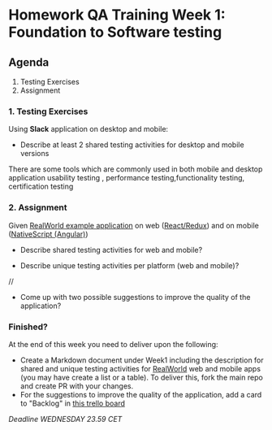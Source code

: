# Homework QA Training Week 1: Foundation to Software testing

## Agenda

1. Testing Exercises
2. Assignment

### 1. Testing Exercises

Using **Slack** application on desktop and mobile:

- Describe at least 2 shared testing activities for desktop and mobile versions

There are some tools which are commonly used in both mobile and desktop application
usability testing , performance testing,functionality testing, certification testing

### 2. Assignment

Given [RealWorld example application](https://github.com/gothinkster/realworld) on web ([React/Redux](https://github.com/gothinkster/react-redux-realworld-example-app)) and on mobile ([NativeScript (Angular)](https://github.com/nea/nativescript-realworld-example-app))

- Describe shared testing activities for web and mobile?


- Describe unique testing 
activities per platform (web and mobile)?


// 
- Come up with two possible suggestions to improve the quality of the application?
    

### Finished?

At the end of this week you need to deliver upon the following:

- Create a Markdown document under Week1 including the description for shared and unique testing activities for [RealWorld](https://react-redux.realworld.io/#/?_k=bkdto8) web and mobile apps (you may have create a list or a table). To deliver this, fork the main repo and create PR with your changes.
- For the suggestions to improve the quality of the application, add a card to "Backlog" in [this trello board](https://trello.com/invite/b/tx6ppFlC/4aa4a59d1f4d66020b1a68778843f029/realworld-quality) 

_Deadline WEDNESDAY 23.59 CET_
